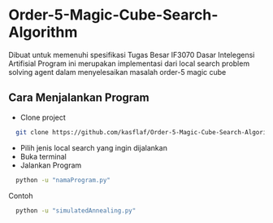 # Order-5-Magic-Cube-Search-Algorithm
Dibuat untuk memenuhi spesifikasi Tugas Besar IF3070 Dasar Intelegensi Artifisial
Program ini merupakan implementasi dari local search problem solving agent dalam menyelesaikan masalah order-5 magic cube 

## Cara Menjalankan Program
- Clone project

```bash
  git clone https://github.com/kasflaf/Order-5-Magic-Cube-Search-Algorithm.git
```
- Pilih jenis local search yang ingin dijalankan
- Buka terminal
- Jalankan Program 

```bash
  python -u "namaProgram.py"
```
Contoh
```bash
  python -u "simulatedAnnealing.py"
```
